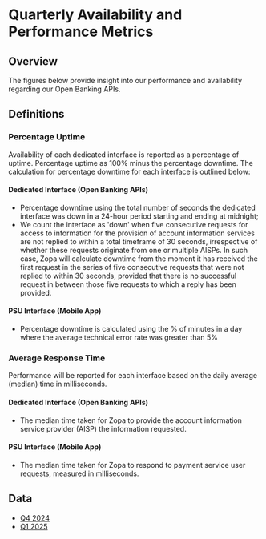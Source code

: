 # Quarterly Availability and Performance Metrics

## Overview
The figures below provide insight into our performance and availability regarding our Open Banking APIs. 

## Definitions

### Percentage Uptime
Availability of each dedicated interface is reported as a percentage of uptime. Percentage uptime as 100% minus the percentage downtime. The calculation for percentage downtime for each interface is outlined below:
#### Dedicated Interface (Open Banking APIs)
- Percentage downtime using the total number of seconds the dedicated interface was down in a 24-hour period starting and ending at midnight;
- We count the interface as 'down' when five consecutive requests for access to information for the provision of account information services  are not replied to within a total timeframe of 30 seconds, irrespective of whether these requests originate from one or multiple AISPs. In such case, Zopa will calculate downtime from the moment it has received the first request in the series of five consecutive requests that were not replied to within 30 seconds, provided that there is no successful request in between those five requests to which a reply has been provided.
#### PSU Interface (Mobile App)
- Percentage downtime is calculated using the % of minutes in a day where the average technical error rate was greater than 5%

### Average Response Time
Performance will be reported for each interface based on the daily average (median) time in milliseconds.
#### Dedicated Interface (Open Banking APIs)
- The median time taken for Zopa to provide the account information service provider (AISP) the information requested.
#### PSU Interface (Mobile App)
- The median time taken for Zopa to respond to payment service user requests, measured in milliseconds.

## Data
- [Q4 2024](/assets/performance_pdfs/2024Q4.pdf)
- [Q1 2025](/assets/performance_pdfs/2025Q1.pdf)
